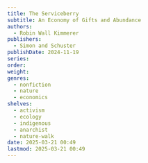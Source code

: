```yaml
---
title: The Serviceberry
subtitle: An Economy of Gifts and Abundance
authors:
  - Robin Wall Kimmerer
publishers:
  - Simon and Schuster
publishDate: 2024-11-19
series: 
order: 
weight: 
genres:
  - nonfiction
  - nature
  - economics
shelves:
  - activism
  - ecology
  - indigenous
  - anarchist
  - nature-walk
date: 2025-03-21 00:49
lastmod: 2025-03-21 00:49
---
```

